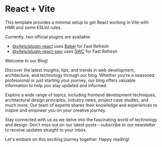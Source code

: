 # React + Vite

This template provides a minimal setup to get React working in Vite with HMR and some ESLint rules.

Currently, two official plugins are available:

- [@vitejs/plugin-react](https://github.com/vitejs/vite-plugin-react/blob/main/packages/plugin-react/README.md) uses [Babel](https://babeljs.io/) for Fast Refresh
- [@vitejs/plugin-react-swc](https://github.com/vitejs/vite-plugin-react-swc) uses [SWC](https://swc.rs/) for Fast Refresh





 Welcome to our Blog!

Discover the latest insights, tips, and trends in web development, architecture, and technology through our blog. Whether you're a seasoned professional or just starting your journey, our blog offers valuable information to help you stay updated and informed.

Explore a wide range of topics, including frontend development techniques, architectural design principles, industry news, project case studies, and much more. Our team of experts shares their knowledge and experiences to inspire and empower you on your creative journey.

Stay connected with us as we delve into the fascinating world of technology and design. Don't miss out on our latest posts – subscribe to our newsletter to receive updates straight to your inbox.

Let's embark on this exciting journey together. Happy reading!
